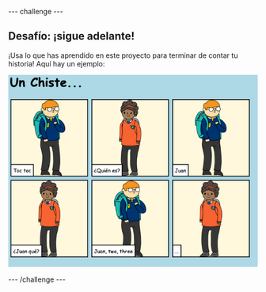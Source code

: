 --- challenge ---

## Desafío: ¡sigue adelante!

¡Usa lo que has aprendido en este proyecto para terminar de contar tu historia! Aquí hay un ejemplo:

![captura de pantalla](images/story-final.png)

--- /challenge ---